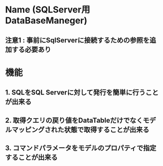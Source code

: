 # Name (SQLServer用 DataBaseManeger)
## 注意1 : 事前にSqlServerに接続するための参照を追加する必要あり
# 機能
## 1. SQLをSQL Serverに対して発行を簡単に行うことが出来る
## 2. 取得クエリの戻り値をDataTableだけでなくモデルマッピングされた状態で取得することが出来る
## 3. コマンドパラメータをモデルのプロパティで指定することが出来る
